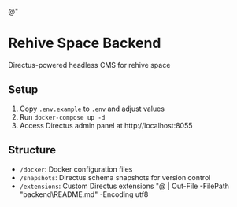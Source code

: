 @"
# Rehive Space Backend

Directus-powered headless CMS for rehive space

## Setup
1. Copy `.env.example` to `.env` and adjust values
2. Run `docker-compose up -d`
3. Access Directus admin panel at http://localhost:8055

## Structure
- `/docker`: Docker configuration files
- `/snapshots`: Directus schema snapshots for version control
- `/extensions`: Custom Directus extensions
"@ | Out-File -FilePath "backend\README.md" -Encoding utf8